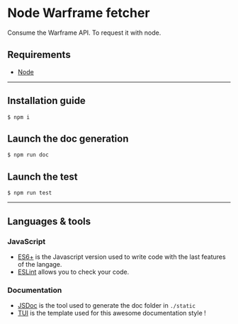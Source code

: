 # Node Warframe fetcher

Consume the Warframe API. To request it with node.

## Requirements

- [Node](https://nodejs.org/en/)

---

## Installation guide

    $ npm i

## Launch the doc generation 

    $ npm run doc

## Launch the test

    $ npm run test

---

## Languages & tools

### JavaScript

- [ES6+](es6-features.org) is the Javascript version used to write code with the last features of the langage.
- [ESLint](https://eslint.org/) allows you to check your code.

### Documentation

- [JSDoc](https://github.com/jsdoc3/jsdoc) is the tool used to generate the doc folder in `./static`
- [TUI](https://github.com/nhnent/tui.jsdoc-template) is the template used for this awesome documentation style !
